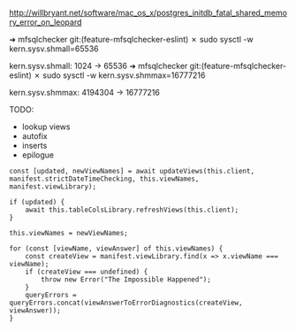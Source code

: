 http://willbryant.net/software/mac_os_x/postgres_initdb_fatal_shared_memory_error_on_leopard

➜  mfsqlchecker git:(feature-mfsqlchecker-eslint) ✗ sudo sysctl -w kern.sysv.shmall=65536

kern.sysv.shmall: 1024 -> 65536
➜  mfsqlchecker git:(feature-mfsqlchecker-eslint) ✗ sudo sysctl -w kern.sysv.shmmax=16777216

kern.sysv.shmmax: 4194304 -> 16777216


TODO:
 - lookup views
 - autofix
 - inserts
 - epilogue



<!-- make sure to add it to the worker -->
```
const [updated, newViewNames] = await updateViews(this.client, manifest.strictDateTimeChecking, this.viewNames, manifest.viewLibrary);

if (updated) {
    await this.tableColsLibrary.refreshViews(this.client);
}

this.viewNames = newViewNames;

for (const [viewName, viewAnswer] of this.viewNames) {
    const createView = manifest.viewLibrary.find(x => x.viewName === viewName);
    if (createView === undefined) {
        throw new Error("The Impossible Happened");
    }
    queryErrors = queryErrors.concat(viewAnswerToErrorDiagnostics(createView, viewAnswer));
}
```